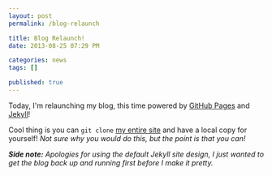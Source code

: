 ```yaml
---
layout: post
permalink: /blog-relaunch

title: Blog Relaunch!
date: 2013-08-25 07:29 PM

categories: news
tags: []

published: true
---
```


Today, I'm relaunching my blog, this time powered by [GitHub Pages](http://pages.github.com/) and [Jekyll](http://jekyllrb.com/)!

Cool thing is you can `git clone` [my entire site](https://github.com/sonnyhuynh/sonnyhuynh.github.io) and have a local copy for yourself! _Not sure why you would do this, but the point is that you can!_

_**Side note:** Apologies for using the default Jekyll site design, I just wanted to get the blog back up and running first before I make it pretty._